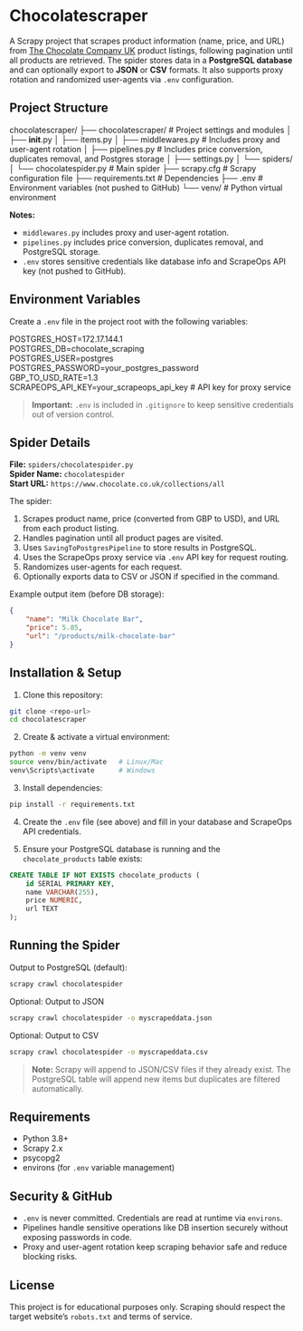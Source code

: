 # Chocolatescraper

A Scrapy project that scrapes product information (name, price, and URL) from [The Chocolate Company UK](https://www.chocolate.co.uk/collections/all) product listings, following pagination until all products are retrieved. The spider stores data in a **PostgreSQL database** and can optionally export to **JSON** or **CSV** formats. It also supports proxy rotation and randomized user-agents via `.env` configuration.

## Project Structure

chocolatescraper/
├── chocolatescraper/           # Project settings and modules
│   ├── __init__.py
│   ├── items.py
│   ├── middlewares.py          # Includes proxy and user-agent rotation
│   ├── pipelines.py            # Includes price conversion, duplicates removal, and Postgres storage
│   ├── settings.py
│   └── spiders/
│       └── chocolatespider.py  # Main spider
├── scrapy.cfg                  # Scrapy configuration file
├── requirements.txt            # Dependencies
├── .env                        # Environment variables (not pushed to GitHub)
└── venv/                       # Python virtual environment

**Notes:**  
- `middlewares.py` includes proxy and user-agent rotation.  
- `pipelines.py` includes price conversion, duplicates removal, and PostgreSQL storage.  
- `.env` stores sensitive credentials like database info and ScrapeOps API key (not pushed to GitHub).  


## Environment Variables

Create a `.env` file in the project root with the following variables:

POSTGRES_HOST=172.17.144.1  
POSTGRES_DB=chocolate_scraping  
POSTGRES_USER=postgres  
POSTGRES_PASSWORD=your_postgres_password  
GBP_TO_USD_RATE=1.3  
SCRAPEOPS_API_KEY=your_scrapeops_api_key   # API key for proxy service

> **Important:** `.env` is included in `.gitignore` to keep sensitive credentials out of version control.

## Spider Details

**File:** `spiders/chocolatespider.py`  
**Spider Name:** `chocolatespider`  
**Start URL:** `https://www.chocolate.co.uk/collections/all`  

The spider:

1. Scrapes product name, price (converted from GBP to USD), and URL from each product listing.  
2. Handles pagination until all product pages are visited.  
3. Uses `SavingToPostgresPipeline` to store results in PostgreSQL.  
4. Uses the ScrapeOps proxy service via `.env` API key for request routing.  
5. Randomizes user-agents for each request.  
6. Optionally exports data to CSV or JSON if specified in the command.  

Example output item (before DB storage):

```json
{
    "name": "Milk Chocolate Bar",
    "price": 5.85,
    "url": "/products/milk-chocolate-bar"
}
```

## Installation & Setup

1. Clone this repository:  
```bash
git clone <repo-url>
cd chocolatescraper
```

2. Create & activate a virtual environment:  
```bash
python -m venv venv
source venv/bin/activate   # Linux/Mac
venv\Scripts\activate      # Windows
```

3. Install dependencies:  
```bash
pip install -r requirements.txt
```

4. Create the `.env` file (see above) and fill in your database and ScrapeOps API credentials.  

5. Ensure your PostgreSQL database is running and the `chocolate_products` table exists:  
```sql
CREATE TABLE IF NOT EXISTS chocolate_products (
    id SERIAL PRIMARY KEY,
    name VARCHAR(255),
    price NUMERIC,
    url TEXT
);
```

## Running the Spider

Output to PostgreSQL (default):  
```bash
scrapy crawl chocolatespider
```

Optional: Output to JSON  
```bash
scrapy crawl chocolatespider -o myscrapeddata.json
```

Optional: Output to CSV  
```bash
scrapy crawl chocolatespider -o myscrapeddata.csv
```

> **Note:** Scrapy will append to JSON/CSV files if they already exist. The PostgreSQL table will append new items but duplicates are filtered automatically.

## Requirements

- Python 3.8+  
- Scrapy 2.x  
- psycopg2  
- environs (for `.env` variable management)

## Security & GitHub

- `.env` is never committed. Credentials are read at runtime via `environs`.  
- Pipelines handle sensitive operations like DB insertion securely without exposing passwords in code.  
- Proxy and user-agent rotation keep scraping behavior safe and reduce blocking risks.

## License

This project is for educational purposes only. Scraping should respect the target website’s `robots.txt` and terms of service.
